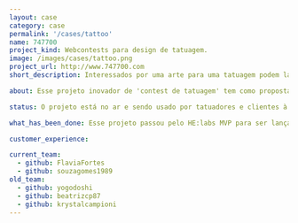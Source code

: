```yaml
---
layout: case
category: case
permalink: '/cases/tattoo'
name: 747700
project_kind: Webcontests para design de tatuagem.
image: /images/cases/tattoo.png
project_url: http://www.747700.com
short_description: Interessados por uma arte para uma tatuagem podem lançar concursos e receber propostas dos artistas cadastrados. O artista vencedor ganha um prêmio em dinheiro e o usuário compra a arte escolhida para a sua tatuagem. Todos saem felizes.

about: Esse projeto inovador de 'contest de tatuagem' tem como proposta facilitar a escolha para quem está pensando em se tatuar (escolha difícil, pois é uma arte que dura para sempre) e promover artistas de todo o país, fazendo com que a arte deles tenha um alcance muito maior através da internet, assim, ganhando mais reconhecimento. Afinal, para muitos, fazer uma tatuagem ainda significa depender do talento de algum profissional da sua região. E a intensão do 747700 é mudar esse cenário.

status: O projeto está no ar e sendo usado por tatuadores e clientes à procura de arte para suas tatuagens.

what_has_been_done: Esse projeto passou pelo HE:labs MVP para ser lançado e hoje está no Help. É um exemplo de alguém que lançou sua ideia com a gente e escolheu manter seu projeto nas mãos dos nossos profissionais. 

customer_experience:

current_team:
  - github: FlaviaFortes
  - github: souzagomes1989
old_team:
  - github: yogodoshi
  - github: beatrizcp87
  - github: krystalcampioni
---
```

